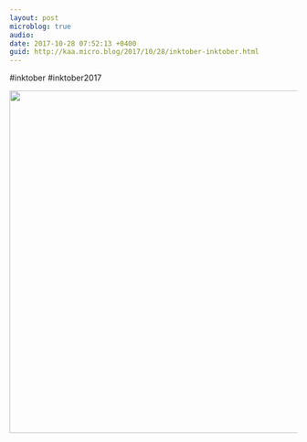```yaml
---
layout: post
microblog: true
audio: 
date: 2017-10-28 07:52:13 +0400
guid: http://kaa.micro.blog/2017/10/28/inktober-inktober.html
---
```

#inktober #inktober2017

<img src="http://www.kaa.bz/uploads/2018/d8347f126c.jpg" width="600" height="600" />
